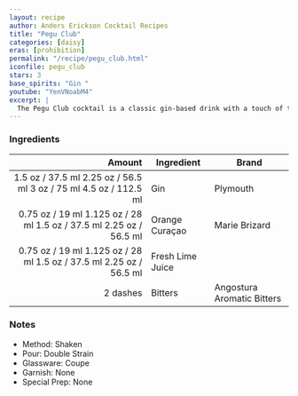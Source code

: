 ```yaml
---
layout: recipe
author: Anders Erickson Cocktail Recipes
title: "Pegu Club"
categories: [daisy]
eras: [prohibition]
permalink: "/recipe/pegu_club.html"
iconfile: pegu_club
stars: 3
base_spirits: "Gin "
youtube: "YenVNoabM4"
excerpt: |
  The Pegu Club cocktail is a classic gin-based drink with a touch of tropical flair. It was originally created at the Pegu Club in Burma and has since become a popular cocktail around the world.
---
```


### Ingredients

|   Amount | Ingredient       | Brand                      |
| -------: | ---------------- | -------------------------- |
|   <span class="onex active">1.5 oz / 37.5 ml</span> <span class="onehalfx">2.25 oz / 56.5 ml</span> <span class="twox">3 oz / 75 ml</span> <span class="threex">4.5 oz / 112.5 ml</span> | Gin              | Plymouth                   |
|  <span class="onex active">0.75 oz / 19 ml</span> <span class="onehalfx">1.125 oz / 28 ml</span> <span class="twox">1.5 oz / 37.5 ml</span> <span class="threex">2.25 oz / 56.5 ml</span> | Orange Curaçao   | Marie Brizard              |
|  <span class="onex active">0.75 oz / 19 ml</span> <span class="onehalfx">1.125 oz / 28 ml</span> <span class="twox">1.5 oz / 37.5 ml</span> <span class="threex">2.25 oz / 56.5 ml</span> | Fresh Lime Juice |                            |
| 2 dashes | Bitters          | Angostura Aromatic Bitters |

### Notes

- Method: Shaken
- Pour: Double Strain
- Glassware: Coupe
- Garnish: None
- Special Prep: None
